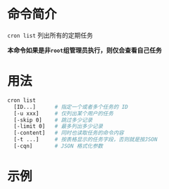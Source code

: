 # 命令简介 

`cron list` 列出所有的定期任务

**本命令如果是非`root`组管理员执行，则仅会查看自己任务**

# 用法

```bash
cron list
  [ID...]      # 指定一个或者多个任务的 ID
  [-u xxx]     # 仅列出某个用户的任务
  [-skip 0]    # 跳过多少记录
  [-limit 0]   # 最多列出多少记录
  [-content]   # 同时也读取任务的命令内容
  [-t ...]     # 按表格显示的任务字段，否则就是按JSON
  [-cqn]       # JSON 格式化参数
```

# 示例

```bash
```